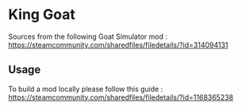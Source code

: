 # King Goat

Sources from the following Goat Simulator mod : https://steamcommunity.com/sharedfiles/filedetails/?id=314094131

## Usage

To build a mod locally please follow this guide : https://steamcommunity.com/sharedfiles/filedetails/?id=1168365238